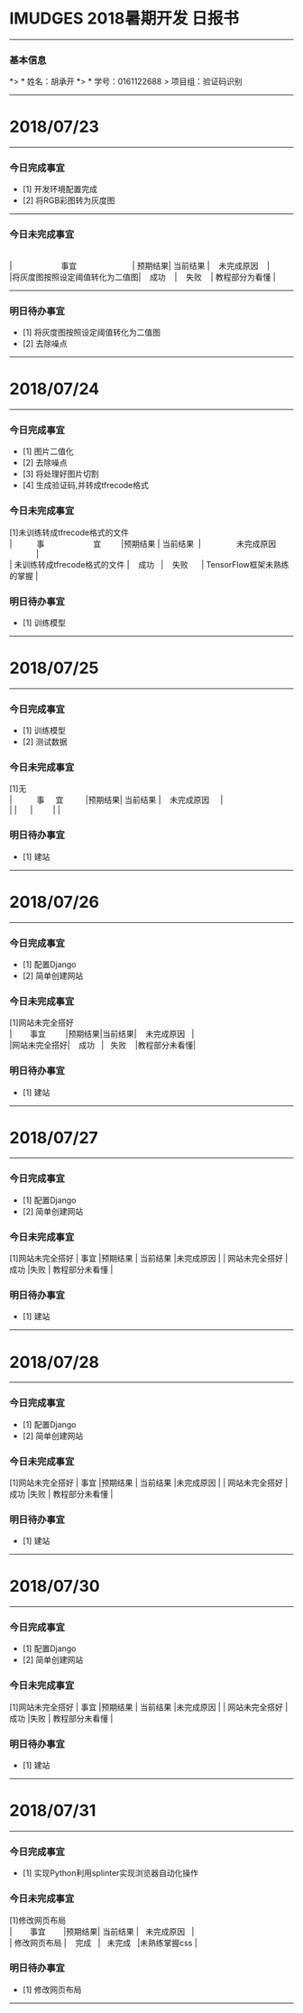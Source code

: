 # IMUDGES 2018暑期开发 日报书
-------


### 基本信息
*> * 姓名：胡承开
*> * 学号：0161122688
*>* 项目组：验证码识别

-------


# 2018/07/23

-------

### 今日完成事宜
- [1]  开发环境配置完成
- [2]  将RGB彩图转为灰度图

-----
### 今日未完成事宜


<br/>|&#160;&#160;&#160;&#160;&#160;&#160;&#160;&#160; &#160;&#160;&#160;&#160;&#160;&#160;&#160;&#160;&#160;&#160;&#160; &#160;事宜&#160;&#160;&#160;&#160;&#160;&#160;&#160;&#160;   &#160;&#160;&#160;&#160;&#160;&#160;&#160;&#160; &#160;&#160;&#160;  &#160;&#160;                    | 预期结果| 当前结果  | &#160;&#160;&#160;未完成原因&#160;&#160;&#160;        |</br>
|将灰度图按照设定阈值转化为二值图|&#160;&#160; &#160;成功&#160;&#160;&#160; | &#160;&#160;&#160;失败&#160;&#160;&#160; | 教程部分为看懂  |


------
### 明日待办事宜
- [1] 将灰度图按照设定阈值转化为二值图
- [2] 去除噪点
-------
# 2018/07/24

-------

### 今日完成事宜
- [1]  图片二值化
- [2]  去除噪点
- [3]  将处理好图片切割
- [4]  生成验证码,并转成tfrecode格式

### 今日未完成事宜
[1]未训练转成tfrecode格式的文件
<br/>| &#160;&#160;&#160;&#160;&#160;&#160;&#160;&#160;  &#160;事&#160;&#160;&#160;&#160;&#160;&#160;&#160;&#160;&#160;&#160;&#160;&#160;&#160;&#160;&#160;&#160;&#160;&#160;&#160;&#160;&#160;&#160;宜&#160; &#160; &#160;&#160;&#160;&#160;&#160;|预期结果 | 当前结果&#160;  | &#160;&#160;&#160;&#160;&#160;&#160;&#160;&#160;&#160;&#160;&#160;&#160;&#160;&#160;&#160;未完成原因              &#160;&#160;&#160;&#160;&#160;&#160;&#160;&#160;&#160;&#160;&#160;&#160;|</br>
| 未训练转成tfrecode格式的文件    | &#160; &#160;成功&#160;&#160;    | &#160;&#160;&#160;失败  &#160;&#160; &#160;  | TensorFlow框架未熟练的掌握  |

### 明日待办事宜
- [1] 训练模型
-------
# 2018/07/25

-------

### 今日完成事宜
- [1]  训练模型
- [2]  测试数据

### 今日未完成事宜
[1]无
<br/>|&#160;&#160;&#160;&#160; &#160;&#160;&#160;&#160;&#160;&#160;事&#160; &#160;&#160;&#160;宜&#160;&#160;&#160;&#160;&#160;&#160; &#160;&#160;    |预期结果| 当前结果  | &#160;&#160;&#160;未完成原因  &#160;&#160;&#160;      |</br>
|     |&#160;&#160;  &#160;&#160;  | &#160;&#160;&#160;&#160;&#160;&#160;&#160;  |   |

### 明日待办事宜
- [1] 建站
-------
# 2018/07/26

-------

### 今日完成事宜
- [1]  配置Django
- [2]  简单创建网站

### 今日未完成事宜
[1]网站未完全搭好
<br/>|&#160;&#160;&#160;&#160;&#160;&#160;&#160;&#160;事宜&#160;&#160;&#160;&#160;&#160;&#160;&#160;&#160; |预期结果|当前结果|&#160;&#160;&#160;&#160;未完成原因&#160;&#160;&#160;|</br>
|网站未完全搭好|&#160;&#160;&#160;&#160;成功&#160;&#160;&#160;|&#160;&#160;&#160;失败&#160;&#160;&#160;&#160;|教程部分未看懂|


### 明日待办事宜
- [1] 建站
-------
# 2018/07/27

-------

### 今日完成事宜
- [1]  配置Django
- [2]  简单创建网站

### 今日未完成事宜
[1]网站未完全搭好
| 事宜 |预期结果 | 当前结果  |未完成原因    | 
|   网站未完全搭好 |成功  |失败    |  教程部分未看懂 |


### 明日待办事宜
- [1] 建站
-------
# 2018/07/28

-------

### 今日完成事宜
- [1]  配置Django
- [2]  简单创建网站

### 今日未完成事宜
[1]网站未完全搭好
| 事宜 |预期结果 | 当前结果  |未完成原因    | 
|   网站未完全搭好 |成功  |失败    |  教程部分未看懂 |


### 明日待办事宜
- [1] 建站
-------
# 2018/07/30

-------

### 今日完成事宜
- [1]  配置Django
- [2]  简单创建网站

### 今日未完成事宜
[1]网站未完全搭好
| 事宜 |预期结果 | 当前结果  |未完成原因    | 
|   网站未完全搭好 |成功  |失败    |  教程部分未看懂 |


### 明日待办事宜
- [1] 建站
-------
# 2018/07/31

-------

### 今日完成事宜
- [1]  实现Python利用splinter实现浏览器自动化操作

### 今日未完成事宜
[1]修改网页布局
<br/>|&#160;&#160;&#160;&#160;&#160;&#160;&#160;&#160;事宜&#160;&#160;&#160;&#160;&#160;&#160;&#160;&#160;|预期结果|&#160;当前结果&#160;|&#160;&#160;&#160;未完成原因&#160;&#160;&#160;|</br>
|   修改网页布局 |&#160;&#160;&#160;&#160;完成&#160;&#160;&#160;|&#160;&#160;&#160;未完成&#160;&#160;&#160;|未熟练掌握css&#160;|


### 明日待办事宜
- [1] 修改网页布局
-------
